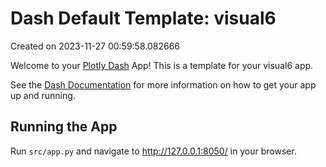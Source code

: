 # Dash Default Template: visual6

Created on 2023-11-27 00:59:58.082666

Welcome to your [Plotly Dash](https://plotly.com/dash/) App! This is a template for your visual6 app.

See the [Dash Documentation](https://dash.plotly.com/introduction) for more information on how to get your app up and running.

## Running the App

Run `src/app.py` and navigate to http://127.0.0.1:8050/ in your browser.